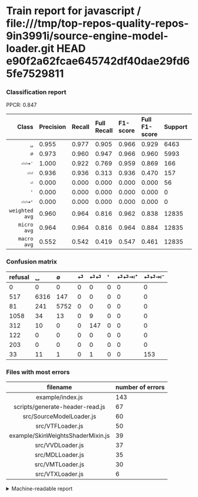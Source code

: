 # Train report for javascript / file:///tmp/top-repos-quality-repos-9in3991i/source-engine-model-loader.git HEAD e90f2a62fcae645742df40dae29fd65fe7529811

### Classification report

PPCR: 0.847

| Class | Precision | Recall | Full Recall | F1-score | Full F1-score | Support | Full Support | PPCR |
|------:|:----------|:-------|:------------|:---------|:---------|:--------|:-------------|:-----|
| `␣` | 0.955| 0.977| 0.905| 0.966| 0.929| 6463| 6980| 0.926 |
| `∅` | 0.973| 0.960| 0.947| 0.966| 0.960| 5993| 6074| 0.987 |
| `⏎⏎⇥⁻` | 1.000| 0.922| 0.769| 0.959| 0.869| 166| 199| 0.834 |
| `⏎⏎` | 0.936| 0.936| 0.313| 0.936| 0.470| 157| 469| 0.335 |
| `⏎` | 0.000| 0.000| 0.000| 0.000| 0.000| 56| 1114| 0.050 |
| `'` | 0.000| 0.000| 0.000| 0.000| 0.000| 0| 122| 0.000 |
| `⏎⏎⇥⁺` | 0.000| 0.000| 0.000| 0.000| 0.000| 0| 203| 0.000 |
| `weighted avg` | 0.960| 0.964| 0.816| 0.962| 0.838| 12835| 15161| 0.847 |
| `micro avg` | 0.964| 0.964| 0.816| 0.964| 0.884| 12835| 15161| 0.847 |
| `macro avg` | 0.552| 0.542| 0.419| 0.547| 0.461| 12835| 15161| 0.847 |

### Confusion matrix

|refusal|  ␣| ∅| ⏎| ⏎⏎| '| ⏎⏎⇥⁺| ⏎⏎⇥⁻| 
|:---|:---|:---|:---|:---|:---|:---|:---|
|0 |0 |0 |0 |0 |0 |0 |0 |
|517 |6316 |147 |0 |0 |0 |0 |0 |
|81 |241 |5752 |0 |0 |0 |0 |0 |
|1058 |34 |13 |0 |9 |0 |0 |0 |
|312 |10 |0 |0 |147 |0 |0 |0 |
|122 |0 |0 |0 |0 |0 |0 |0 |
|203 |0 |0 |0 |0 |0 |0 |0 |
|33 |11 |1 |0 |1 |0 |0 |153 |

### Files with most errors

| filename | number of errors|
|:----:|:-----|
| example/index.js | 143 |
| scripts/generate-header-read.js | 67 |
| src/SourceModelLoader.js | 60 |
| src/VTFLoader.js | 50 |
| example/SkinWeightsShaderMixin.js | 39 |
| src/VVDLoader.js | 37 |
| src/MDLLoader.js | 35 |
| src/VMTLoader.js | 30 |
| src/VTXLoader.js | 6 |

<details>
    <summary>Machine-readable report</summary>
```json
{
  "cl_report": {"\u0027": {"f1-score": 0.0, "precision": 0.0, "recall": 0.0, "support": 0}, "macro avg": {"f1-score": 0.5468439199626893, "precision": 0.5520443572802204, "recall": 0.5421477202326792, "support": 12835}, "micro avg": {"f1-score": 0.9636151149201403, "precision": 0.9636151149201403, "recall": 0.9636151149201403, "support": 12835}, "weighted avg": {"f1-score": 0.9615043785304386, "precision": 0.9596020292263389, "recall": 0.9636151149201403, "support": 12835}, "\u2205": {"f1-score": 0.9662355115068033, "precision": 0.9727718586166074, "recall": 0.9597864174870683, "support": 5993}, "\u23ce": {"f1-score": 0.0, "precision": 0.0, "recall": 0.0, "support": 56}, "\u23ce\u23ce": {"f1-score": 0.9363057324840764, "precision": 0.9363057324840764, "recall": 0.9363057324840764, "support": 157}, "\u23ce\u23ce\u21e5\u207a": {"f1-score": 0.0, "precision": 0.0, "recall": 0.0, "support": 0}, "\u23ce\u23ce\u21e5\u207b": {"f1-score": 0.9592476489028214, "precision": 1.0, "recall": 0.9216867469879518, "support": 166}, "\u2423": {"f1-score": 0.9661185468451242, "precision": 0.9552329098608591, "recall": 0.977255144669658, "support": 6463}},
  "cl_report_full": {"\u0027": {"f1-score": 0.0, "precision": 0.0, "recall": 0.0, "support": 122}, "macro avg": {"f1-score": 0.4611490443482742, "precision": 0.5520443572802204, "recall": 0.4191621822111891, "support": 15161}, "micro avg": {"f1-score": 0.8835547935419346, "precision": 0.9636151149201403, "recall": 0.8157773233955544, "support": 15161}, "weighted avg": {"f1-score": 0.8383035403356712, "precision": 0.871596159132056, "recall": 0.8157773233955544, "support": 15161}, "\u2205": {"f1-score": 0.9597063485442563, "precision": 0.9727718586166074, "recall": 0.9469871583799803, "support": 6074}, "\u23ce": {"f1-score": 0.0, "precision": 0.0, "recall": 0.0, "support": 1114}, "\u23ce\u23ce": {"f1-score": 0.4696485623003195, "precision": 0.9363057324840764, "recall": 0.31343283582089554, "support": 469}, "\u23ce\u23ce\u21e5\u207a": {"f1-score": 0.0, "precision": 0.0, "recall": 0.0, "support": 203}, "\u23ce\u23ce\u21e5\u207b": {"f1-score": 0.8693181818181818, "precision": 1.0, "recall": 0.7688442211055276, "support": 199}, "\u2423": {"f1-score": 0.9293702177751619, "precision": 0.9552329098608591, "recall": 0.9048710601719198, "support": 6980}},
  "ppcr": 0.8465800408944001
}
```
</details>
